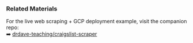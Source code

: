 ### Related Materials
For the live web scraping + GCP deployment example, visit the companion repo:  
➡️ [drdave-teaching/craigslist-scraper](https://github.com/drdave-teaching/craigslist-scraper)
